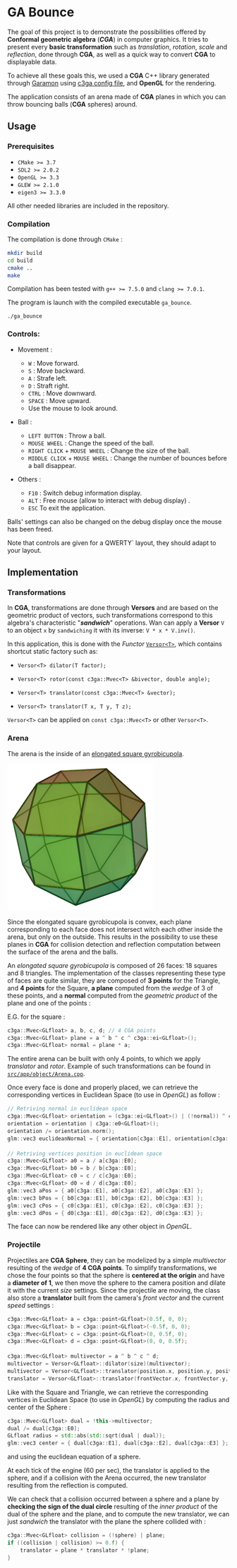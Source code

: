 # GA Bounce


The goal of this project is to demonstrate the possibilities offered by **Conformal geometric algebra** (***CGA***) in computer graphics. It tries to present every **basic transformation** such as *translation*, *rotation*, *scale* and *reflection*, done through **CGA**, as well as a quick way to convert **CGA** to displayable data.

To achieve all these goals this, we used a **CGA** C++ library generated through [Garamon](https://github.com/vincentnozick/garamon) using [c3ga config file](https://github.com/vincentnozick/garamon/blob/master/conf/c3ga.conf), and **OpenGL** for the rendering.

The application consists of an arena made of **CGA** planes in which you can throw bouncing balls (**CGA** spheres) around.


## Usage

### Prerequisites

* `CMake >= 3.7`
* `SDL2 >= 2.0.2`
* `OpenGL >= 3.3`
* `GLEW >= 2.1.0`
* `eigen3 >= 3.3.0`

All other needed libraries are included in the repository.

### Compilation

The compilation is done through `CMake` :

````bash
mkdir build
cd build
cmake ..
make
````

Compilation has been tested with `g++ >= 7.5.0` and `clang >= 7.0.1`.

The program is launch with the compiled executable `ga_bounce`.

```
./ga_bounce
```

### Controls: 

* Movement :

    * `W` : Move forward.
    * `S` : Move backward.
    * `A` : Strafe left.
    * `D` : Straft right.  
    * `CTRL` : Move downward.
    * `SPACE` : Move upward.  
    * Use the mouse to look around.

* Ball :
    * `LEFT BUTTON` : Throw a ball.
    * `MOUSE WHEEL` : Change the speed of the ball.
    * `RIGHT CLICK` + `MOUSE WHEEL` : Change the size of the ball.
    * `MIDDLE CLICK` + `MOUSE WHEEL` : Change the number of bounces before a ball disappear.

* Others :  
    * `F10` : Switch debug information display.
    * `ALT` : Free mouse (allow to interact with debug display)  .
    * `ESC` To exit the application.

Balls' settings can also be changed on the debug display once the mouse has been freed.

Note that controls are given for a QWERTY` layout, they should adapt to your layout.


## Implementation


### Transformations

In **CGA**, transformations are done through **Versors** and are based on the geometric product of vectors, such transformations correspond to this algebra's characteristic "***sandwich***" operations. Wan can apply a **Versor** `V` to an object `x` by `sandwiching` it with its inverse: `V * x * V.inv()`.

In this application, this is done with the *Functor* [`Versor<T>`](include/app/Versor.hpp), which contains shortcut static factory such as:

* `Versor<T> dilator(T factor);`
            
* `Versor<T> rotor(const c3ga::Mvec<T> &bivector, double angle);`

* `Versor<T> translator(const c3ga::Mvec<T> &vector);`

* `Versor<T> translator(T x, T y, T z);`

`Versor<T>` can be applied on `const c3ga::Mvec<T>` or other `Versor<T>`.


### Arena

The arena is the inside of an [elongated square gyrobicupola](https://en.wikipedia.org/wiki/Elongated_square_gyrobicupola).

![](assets/doc/elongated_square_gyrobicupola.png)

Since the elongated square gyrobicupola is convex, each plane corresponding to each face does not intersect witch each other inside the arena, but only on the outside. This results in the possibility to use these planes in **CGA** for collision detection and reflection computation between the surface of the arena and the balls.

An *elongated square gyrobicupola* is composed of 26 faces: 18 squares and 8 triangles. The implementation of the classes representing these type of faces are quite similar, they are composed of **3 points** for the Triangle, and **4 points** for the Square, **a plane** computed from the *wedge* of 3 of these points, and a **normal** computed from the *geometric product* of the plane and one of the points :

E.G. for the square :
```cpp
c3ga::Mvec<GLfloat> a, b, c, d; // 4 CGA points
c3ga::Mvec<GLfloat> plane = a ^ b ^ c ^ c3ga::ei<GLfloat>();
c3ga::Mvec<GLfloat> normal = plane * a;
```


The entire arena can be built with only 4 points, to which we apply *translator* and *rotor*. Example of such transformations can be found in [`src/app/object/Arena.cpp`](src/app/object/Arena.cpp).

Once every face is done and properly placed, we can retrieve the corresponding vertices in Euclidean Space (to use in *OpenGL*) as follow :

```cpp
// Retriving normal in euclidean space
c3ga::Mvec<GLfloat> orientation = (c3ga::ei<GLfloat>() | (!normal)) ^ c3ga::ei<GLfloat>();
orientation = orientation | c3ga::e0<GLfloat>();
orientation /= orientation.norm();
glm::vec3 euclideanNormal = { orientation[c3ga::E1], orientation[c3ga::E2], orientation[c3ga::E3] };

// Retriving vertices position in euclidean space
c3ga::Mvec<GLfloat> a0 = a / a[c3ga::E0];
c3ga::Mvec<GLfloat> b0 = b / b[c3ga::E0];
c3ga::Mvec<GLfloat> c0 = c / c[c3ga::E0];
c3ga::Mvec<GLfloat> d0 = d / d[c3ga::E0];
glm::vec3 aPos = { a0[c3ga::E1], a0[c3ga::E2], a0[c3ga::E3] };
glm::vec3 bPos = { b0[c3ga::E1], b0[c3ga::E2], b0[c3ga::E3] };
glm::vec3 cPos = { c0[c3ga::E1], c0[c3ga::E2], c0[c3ga::E3] };
glm::vec3 dPos = { d0[c3ga::E1], d0[c3ga::E2], d0[c3ga::E3] };
```

The face can now be rendered like any other object in *OpenGL*.


### Projectile

Projectiles are **CGA Sphere**, they can be modelized by a simple *multivector* resulting of the *wedge* of **4 CGA points**. To simplify transformations, we chose the four points so that the sphere is **centered at the origin** and have a **diameter of 1**, we then move the sphere to the camera position and dilate it with the current *size* settings. Since the projectile are moving, the class also store a **translator** built from the camera's *front vector* and the current *speed* settings :

```cpp
c3ga::Mvec<GLfloat> a = c3ga::point<GLfloat>(0.5f, 0, 0);
c3ga::Mvec<GLfloat> b = c3ga::point<GLfloat>(-0.5f, 0, 0);
c3ga::Mvec<GLfloat> c = c3ga::point<GLfloat>(0, 0.5f, 0);
c3ga::Mvec<GLfloat> d = c3ga::point<GLfloat>(0, 0, 0.5f);
        
c3ga::Mvec<GLfloat> multivector = a ^ b ^ c ^ d;
multivector = Versor<GLfloat>::dilator(size)(multivector);
multivector = Versor<GLfloat>::translator(position.x, position.y, position.z)(multivector);
translator = Versor<GLfloat>::translator(frontVector.x, frontVector.y, frontVector.z);
```

Like with the Square and Triangle, we can retrieve the corresponding vertices in Euclidean Space (to use in *OpenGL*) by computing the radius and center of the Sphere :

```cpp
c3ga::Mvec<GLfloat> dual = !this->multivector;
dual /= dual[c3ga::E0];
GLfloat radius = std::abs(std::sqrt(dual | dual));
glm::vec3 center = { dual[c3ga::E1], dual[c3ga::E2], dual[c3ga::E3] };
```

and using the euclidean equation of a sphere.

At each tick of the engine (60 per sec), the translator is applied to the sphere, and if a collision with the Arena occurred, the new translator resulting from the reflection is computed.

We can check that a collision occurred between a sphere and a plane by **checking the sign of the dual circle** resulting of the *inner product* of the dual of the sphere and the plane, and to compute the new translator, we can just *sandwich* the translator with the plane the sphere collided with : 

```cpp
c3ga::Mvec<GLfloat> collision = (!sphere) | plane;
if ((collision | collision) >= 0.f) {
    translator = plane * translator * !plane;
}
```

